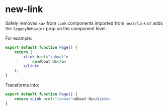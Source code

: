 # new-link

Safely removes `<a>` from `Link` components imported from `next/link` or adds the `legacyBehavior` prop on the component level.

For example:

```jsx
export default function Page() {
	return (
		<Link href="/about">
			<a>About Us</a>
		</Link>
	);
}
```

Transforms into:

```jsx
export default function Page() {
	return <Link href="/about">About Us</Link>;
}
```
